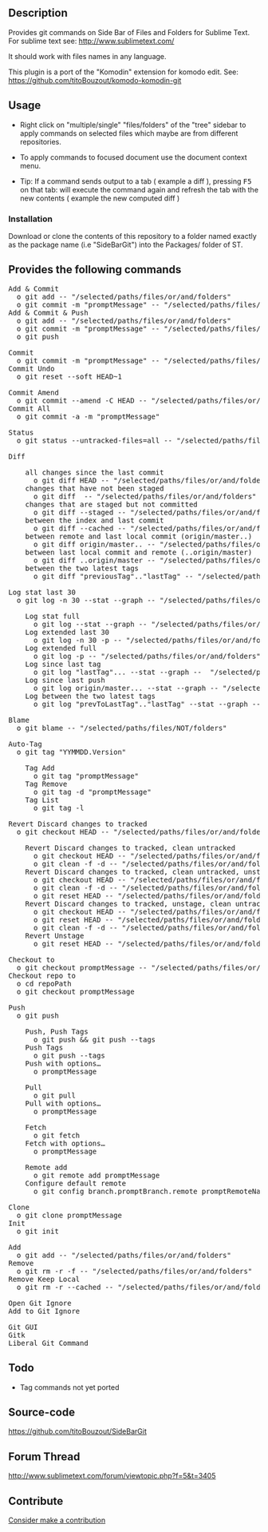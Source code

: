 Description
------------------

Provides git commands on Side Bar of Files and Folders for Sublime Text. For sublime text see: http://www.sublimetext.com/

It should work with files names in any language.

This plugin is a port of the "Komodin" extension for komodo edit. See: https://github.com/titoBouzout/komodo-komodin-git


Usage
------------------

* Right click on "multiple/single" "files/folders" of the "tree" sidebar to apply commands on selected files which maybe are from different repositories.

* To apply commands to focused document use the document context menu.

* Tip: If a command sends output to a tab ( example a diff ), pressing <kbd>F5</kbd> on that tab: will execute the command again and refresh the tab with the new contents ( example the new computed diff )

### Installation

Download or clone the contents of this repository to a folder named exactly as the package name (i.e "SideBarGit") into the Packages/ folder of ST.

Provides the following commands
------------------

<pre>
Add & Commit
  o git add -- "/selected/paths/files/or/and/folders"
  o git commit -m "promptMessage" -- "/selected/paths/files/or/and/folders"
Add & Commit & Push
  o git add -- "/selected/paths/files/or/and/folders"
  o git commit -m "promptMessage" -- "/selected/paths/files/or/and/folders"
  o git push

Commit
  o git commit -m "promptMessage" -- "/selected/paths/files/or/and/folders"
Commit Undo
  o git reset --soft HEAD~1

Commit Amend
  o git commit --amend -C HEAD -- "/selected/paths/files/or/and/folders"
Commit All
  o git commit -a -m "promptMessage"

Status
  o git status --untracked-files=all -- "/selected/paths/files/or/and/folders"

Diff

	all changes since the last commit
	  o git diff HEAD -- "/selected/paths/files/or/and/folders"
	changes that have not been staged
	  o git diff  -- "/selected/paths/files/or/and/folders"
	changes that are staged but not committed
	  o git diff --staged -- "/selected/paths/files/or/and/folders"
	between the index and last commit
	  o git diff --cached -- "/selected/paths/files/or/and/folders"
	between remote and last local commit (origin/master..)
	  o git diff origin/master.. -- "/selected/paths/files/or/and/folders"
	between last local commit and remote (..origin/master)
	  o git diff ..origin/master -- "/selected/paths/files/or/and/folders"
	between the two latest tags
	  o git diff "previousTag".."lastTag" -- "/selected/paths/files/or/and/folders"

Log stat last 30
  o git log -n 30 --stat --graph -- "/selected/paths/files/or/and/folders"

	Log stat full
	  o git log --stat --graph -- "/selected/paths/files/or/and/folders"
	Log extended last 30
	  o git log -n 30 -p -- "/selected/paths/files/or/and/folders"
	Log extended full
	  o git log -p -- "/selected/paths/files/or/and/folders"
	Log since last tag
	  o git log "lastTag"... --stat --graph --  "/selected/paths/files/or/and/folders"
	Log since last push
	  o git log origin/master... --stat --graph -- "/selected/paths/files/or/and/folders"
	Log between the two latest tags
	  o git log "prevToLastTag".."lastTag" --stat --graph -- "/selected/paths/files/or/and/folders"

Blame
  o git blame -- "/selected/paths/files/NOT/folders"

Auto-Tag
  o git tag "YYMMDD.Version"

	Tag Add
	  o git tag "promptMessage"
	Tag Remove
	  o git tag -d "promptMessage"
	Tag List
	  o git tag -l

Revert Discard changes to tracked
  o git checkout HEAD -- "/selected/paths/files/or/and/folders"

	Revert Discard changes to tracked, clean untracked
	  o git checkout HEAD -- "/selected/paths/files/or/and/folders"
	  o git clean -f -d -- "/selected/paths/files/or/and/folders"
	Revert Discard changes to tracked, clean untracked, unstage
	  o git checkout HEAD -- "/selected/paths/files/or/and/folders"
	  o git clean -f -d -- "/selected/paths/files/or/and/folders"
	  o git reset HEAD -- "/selected/paths/files/or/and/folders"
	Revert Discard changes to tracked, unstage, clean untracked
	  o git checkout HEAD -- "/selected/paths/files/or/and/folders"
	  o git reset HEAD -- "/selected/paths/files/or/and/folders"
	  o git clean -f -d -- "/selected/paths/files/or/and/folders"
	Revert Unstage
	  o git reset HEAD -- "/selected/paths/files/or/and/folders"

Checkout to
  o git checkout promptMessage -- "/selected/paths/files/or/and/folders"
Checkout repo to
  o cd repoPath
  o git checkout promptMessage

Push
  o git push

	Push, Push Tags
	  o git push && git push --tags
	Push Tags
	  o git push --tags
	Push with options…
	  o promptMessage

	Pull
	  o git pull
	Pull with options…
	  o promptMessage

	Fetch
	  o git fetch
	Fetch with options…
	  o promptMessage

	Remote add
	  o git remote add promptMessage
	Configure default remote
	  o git config branch.promptBranch.remote promptRemoteName

Clone
  o git clone promptMessage
Init
  o git init

Add
  o git add -- "/selected/paths/files/or/and/folders"
Remove
  o git rm -r -f -- "/selected/paths/files/or/and/folders"
Remove Keep Local
  o git rm -r --cached -- "/selected/paths/files/or/and/folders"

Open Git Ignore
Add to Git Ignore

Git GUI
Gitk
Liberal Git Command
</pre>

Todo
------------------

 * Tag commands not yet ported

Source-code
------------------

https://github.com/titoBouzout/SideBarGit

Forum Thread
------------------

http://www.sublimetext.com/forum/viewtopic.php?f=5&t=3405

Contribute
------------------

[Consider make a contribution](https://www.paypal.com/cgi-bin/webscr?cmd=_donations&business=extensiondevelopment%40gmail%2ecom&lc=UY&item_name=Tito&item_number=sublime%2dtext%2dside%2dbar%2dplugin&currency_code=USD&bn=PP%2dDonationsBF%3abtn_donateCC_LG%2egif%3aNonHosted )
